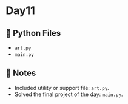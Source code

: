 # Day11

## 📄 Python Files
- `art.py`
- `main.py`

## 📝 Notes
- Included utility or support file: `art.py`.
- Solved the final project of the day: `main.py`.